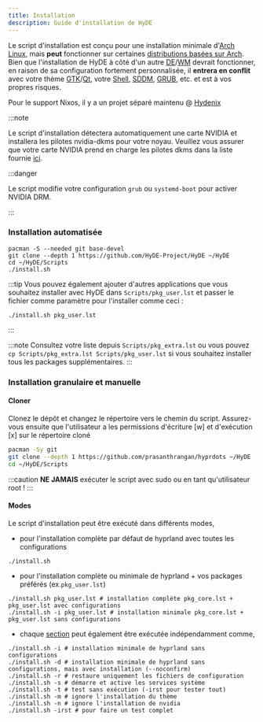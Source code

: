 ```yaml
---
title: Installation
description: Guide d'installation de HyDE
---
```


Le script d'installation est conçu pour une installation minimale d'[Arch Linux](https://wiki.archlinux.org/title/Arch_Linux), mais **peut** fonctionner sur certaines [distributions basées sur Arch](https://wiki.archlinux.org/title/Arch-based_distributions).
Bien que l'installation de HyDE à côté d'un autre [DE](https://wiki.archlinux.org/title/Desktop_environment)/[WM](https://wiki.archlinux.org/title/Window_manager) devrait fonctionner, en raison de sa configuration fortement personnalisée, il **entrera en conflit** avec votre thème [GTK](https://wiki.archlinux.org/title/GTK)/[Qt](https://wiki.archlinux.org/title/Qt), votre [Shell](https://wiki.archlinux.org/title/Command-line_shell), [SDDM](https://wiki.archlinux.org/title/SDDM), [GRUB](https://wiki.archlinux.org/title/GRUB), etc. et est à vos propres risques.

Pour le support Nixos, il y a un projet séparé maintenu @ [Hydenix](https://github.com/richen604/hydenix/tree/main)

:::note

Le script d'installation détectera automatiquement une carte NVIDIA et installera les pilotes nvidia-dkms pour votre noyau.
Veuillez vous assurer que votre carte NVIDIA prend en charge les pilotes dkms dans la liste fournie [ici](https://wiki.archlinux.org/title/NVIDIA).

:::danger

Le script modifie votre configuration `grub` ou `systemd-boot` pour activer NVIDIA DRM.

:::

### Installation automatisée

```shell
pacman -S --needed git base-devel
git clone --depth 1 https://github.com/HyDE-Project/HyDE ~/HyDE
cd ~/HyDE/Scripts
./install.sh
```

:::tip
Vous pouvez également ajouter d'autres applications que vous souhaitez installer avec HyDE dans `Scripts/pkg_user.lst` et passer le fichier comme paramètre pour l'installer comme ceci :

```shell
./install.sh pkg_user.lst
```

:::

:::note
Consultez votre liste depuis `Scripts/pkg_extra.lst`
ou vous pouvez `cp Scripts/pkg_extra.lst Scripts/pkg_user.lst` si vous souhaitez installer tous les packages supplémentaires.
:::

### Installation granulaire et manuelle

#### Cloner

Clonez le dépôt et changez le répertoire vers le chemin du script. Assurez-vous ensuite que l'utilisateur a les permissions d'écriture [w] et d'exécution [x] sur le répertoire cloné

```sh
pacman -Sy git
git clone --depth 1 https://github.com/prasanthrangan/hyprdots ~/HyDE
cd ~/HyDE/Scripts
```

:::caution
**NE JAMAIS** exécuter le script avec sudo ou en tant qu'utilisateur root !
:::

#### Modes

Le script d'installation peut être exécuté dans différents modes,

- pour l'installation complète par défaut de hyprland avec toutes les configurations

```shell
./install.sh
```

- pour l'installation complète ou minimale de hyprland + vos packages préférés (ex.`pkg_user.lst`)

```shell
./install.sh pkg_user.lst # installation complète pkg_core.lst + pkg_user.lst avec configurations
./install.sh -i pkg_user.lst # installation minimale pkg_core.lst + pkg_user.lst sans configurations
```

- chaque [section](#processus) peut également être exécutée indépendamment comme,

```shell
./install.sh -i # installation minimale de hyprland sans configurations
./install.sh -d # installation minimale de hyprland sans configurations, mais avec installation (--noconfirm)
./install.sh -r # restaure uniquement les fichiers de configuration
./install.sh -s # démarre et active les services système
./install.sh -t # test sans exécution (-irst pour tester tout)
./install.sh -m # ignore l'installation du thème
./install.sh -n # ignore l'installation de nvidia
./install.sh -irst # pour faire un test complet
```